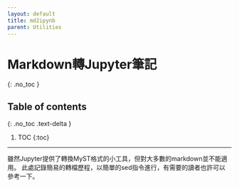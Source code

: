 ```yaml
---
layout: default
title: md2ipynb
parent: Utilities
---
```


# Markdown轉Jupyter筆記
{: .no_toc }

## Table of contents
{: .no_toc .text-delta }

1. TOC
{:toc}

---

雖然Jupyter提供了轉換MyST格式的小工具，但對大多數的markdown並不能適用。
此處記錄簡易的轉檔歷程，以簡單的sed指令進行，有需要的讀者也許可以參考一下。

